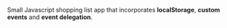 Small Javascript shopping list app that incorporates **localStorage**, **custom events** and **event delegation**.